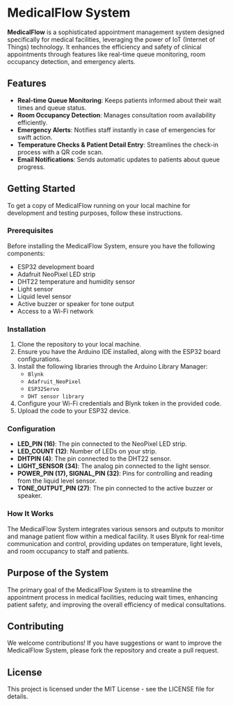 # MedicalFlow System

**MedicalFlow** is a sophisticated appointment management system designed specifically for medical facilities, leveraging the power of IoT (Internet of Things) technology. It enhances the efficiency and safety of clinical appointments through features like real-time queue monitoring, room occupancy detection, and emergency alerts.

## Features

- **Real-time Queue Monitoring**: Keeps patients informed about their wait times and queue status.
- **Room Occupancy Detection**: Manages consultation room availability efficiently.
- **Emergency Alerts**: Notifies staff instantly in case of emergencies for swift action.
- **Temperature Checks & Patient Detail Entry**: Streamlines the check-in process with a QR code scan.
- **Email Notifications**: Sends automatic updates to patients about queue progress.

## Getting Started

To get a copy of MedicalFlow running on your local machine for development and testing purposes, follow these instructions.

### Prerequisites

Before installing the MedicalFlow System, ensure you have the following components:

- ESP32 development board
- Adafruit NeoPixel LED strip
- DHT22 temperature and humidity sensor
- Light sensor
- Liquid level sensor
- Active buzzer or speaker for tone output
- Access to a Wi-Fi network

### Installation

1. Clone the repository to your local machine.
2. Ensure you have the Arduino IDE installed, along with the ESP32 board configurations.
3. Install the following libraries through the Arduino Library Manager:
   - `Blynk`
   - `Adafruit_NeoPixel`
   - `ESP32Servo`
   - `DHT sensor library`
4. Configure your Wi-Fi credentials and Blynk token in the provided code.
5. Upload the code to your ESP32 device.

### Configuration

- **LED_PIN (16)**: The pin connected to the NeoPixel LED strip.
- **LED_COUNT (12)**: Number of LEDs on your strip.
- **DHTPIN (4)**: The pin connected to the DHT22 sensor.
- **LIGHT_SENSOR (34)**: The analog pin connected to the light sensor.
- **POWER_PIN (17), SIGNAL_PIN (32)**: Pins for controlling and reading from the liquid level sensor.
- **TONE_OUTPUT_PIN (27)**: The pin connected to the active buzzer or speaker.

### How It Works

The MedicalFlow System integrates various sensors and outputs to monitor and manage patient flow within a medical facility. It uses Blynk for real-time communication and control, providing updates on temperature, light levels, and room occupancy to staff and patients.

## Purpose of the System

The primary goal of the MedicalFlow System is to streamline the appointment process in medical facilities, reducing wait times, enhancing patient safety, and improving the overall efficiency of medical consultations.

## Contributing

We welcome contributions! If you have suggestions or want to improve the MedicalFlow System, please fork the repository and create a pull request.

## License

This project is licensed under the MIT License - see the LICENSE file for details.
